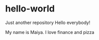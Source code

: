 # hello-world
Just another repository
Hello everybody!

My name is Maiya. 
I love finance and pizza
